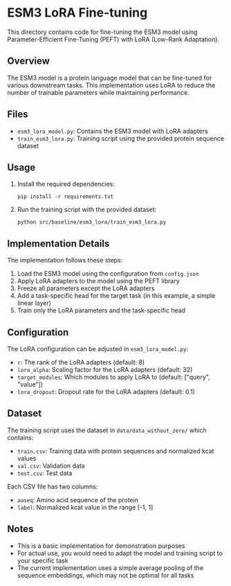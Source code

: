 # ESM3 LoRA Fine-tuning

This directory contains code for fine-tuning the ESM3 model using Parameter-Efficient Fine-Tuning (PEFT) with LoRA (Low-Rank Adaptation).

## Overview

The ESM3 model is a protein language model that can be fine-tuned for various downstream tasks. This implementation uses LoRA to reduce the number of trainable parameters while maintaining performance.

## Files

- `esm3_lora_model.py`: Contains the ESM3 model with LoRA adapters
- `train_esm3_lora.py`: Training script using the provided protein sequence dataset

## Usage

1. Install the required dependencies:
   ```
   pip install -r requirements.txt
   ```

2. Run the training script with the provided dataset:
   ```
   python src/baseline/esm3_lora/train_esm3_lora.py
   ```

## Implementation Details

The implementation follows these steps:

1. Load the ESM3 model using the configuration from `config.json`
2. Apply LoRA adapters to the model using the PEFT library
3. Freeze all parameters except the LoRA adapters
4. Add a task-specific head for the target task (in this example, a simple linear layer)
5. Train only the LoRA parameters and the task-specific head

## Configuration

The LoRA configuration can be adjusted in `esm3_lora_model.py`:

- `r`: The rank of the LoRA adapters (default: 8)
- `lora_alpha`: Scaling factor for the LoRA adapters (default: 32)
- `target_modules`: Which modules to apply LoRA to (default: ["query", "value"])
- `lora_dropout`: Dropout rate for the LoRA adapters (default: 0.1)

## Dataset

The training script uses the dataset in `data/data_without_zero/` which contains:
- `train.csv`: Training data with protein sequences and normalized kcat values
- `val.csv`: Validation data
- `test.csv`: Test data

Each CSV file has two columns:
- `aaseq`: Amino acid sequence of the protein
- `label`: Normalized kcat value in the range [-1, 1]

## Notes

- This is a basic implementation for demonstration purposes
- For actual use, you would need to adapt the model and training script to your specific task
- The current implementation uses a simple average pooling of the sequence embeddings, which may not be optimal for all tasks